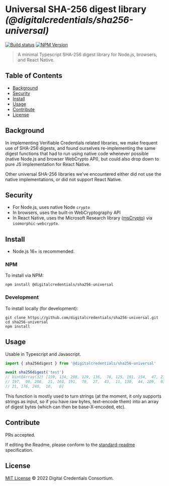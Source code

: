 # Universal SHA-256 digest library _(@digitalcredentials/sha256-universal)_

[![Build status](https://img.shields.io/github/workflow/status/digitalcredentials/sha256-universal/Node.js%20CI)](https://github.com/digitalcredentials/sha256-universal/actions?query=workflow%3A%22Node.js+CI%22)
[![NPM Version](https://img.shields.io/npm/v/@digitalcredentials/sha256-universal.svg)](https://npm.im/@digitalcredentials/sha256-universal)

> A minimal Typescript SHA-256 digest library for Node.js, browsers, and React Native.

## Table of Contents

- [Background](#background)
- [Security](#security)
- [Install](#install)
- [Usage](#usage)
- [Contribute](#contribute)
- [License](#license)

## Background

In implementing Verifiable Credentials related libraries, we make frequent use
of SHA-256 digests, and found ourselves re-implementing the same digest functions
that had to run using native code whenever possible (native Node.js and browser 
WebCrypto API), but could also drop down to pure JS implementation for React Native.

Other universal SHA-256 libraries we've encountered either did not use the native
implementations, or did not support React Native.

## Security

* For Node.js, uses native Node `crypto`
* In browsers, uses the built-in WebCryptography API
* In React Native, uses the Microsoft Research library ([msCrypto](https://github.com/kevlened/msrCrypto))
  via `isomorphic-webcrypto`.

## Install

- Node.js 16+ is recommended.

### NPM

To install via NPM:

```
npm install @digitalcredentials/sha256-universal
```

### Development

To install locally (for development):

```
git clone https://github.com/digitalcredentials/sha256-universal.git
cd sha256-universal
npm install
```

## Usage

Usable in Typescript and Javascript.

```js
import { sha256digest } from '@digitalcredentials/sha256-universal'

await sha256digest('test')
// Uint8Array(32) [159, 134, 208, 129, 136,  76, 125, 101, 154,  47, 234, 160, 
// 197,  90, 208,  21, 163, 191,  79,  27,  43,  11, 130,  44, 209,  93, 108,  
// 21, 176, 240,  10,   8]
```

This function is mostly used to turn strings (at the moment, it only supports
strings as input, so if you have raw bytes, text-encode them) into an array
of digest bytes (which can then be base-X-encoded, etc).

## Contribute

PRs accepted.

If editing the Readme, please conform to the
[standard-readme](https://github.com/RichardLitt/standard-readme) specification.

## License

[MIT License](LICENSE.md) © 2022 Digital Credentials Consortium.
